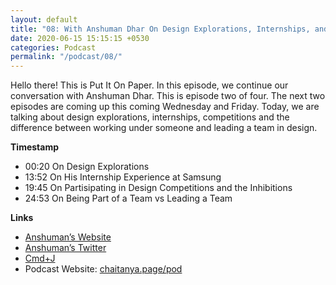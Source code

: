 ```yaml
---
layout: default
title: "08: With Anshuman Dhar On Design Explorations, Internships, and Taking Part In Competitions"
date: 2020-06-15 15:15:15 +0530
categories: Podcast
permalink: "/podcast/08/"
---
```

Hello there! This is Put It On Paper. In this episode, we continue our conversation with Anshuman Dhar. This is episode two of four. The next two episodes are coming up this coming Wednesday and Friday. Today, we are talking about design explorations, internships, competitions and the difference between working under someone and leading a team in design.

**Timestamp**

- 00:20 On Design Explorations
- 13:52 On His Internship Experience at Samsung
- 19:45 On Partisipating in Design Competitions and the Inhibitions
- 24:53 On Being Part of a Team vs Leading a Team

**Links**

- [Anshuman’s Website](https://www.anshumandhar.com/)
- [Anshuman’s Twitter](https://twitter.com/ans_humane/)
- [Cmd+J](https://www.cmdplusj.in/)
- Podcast Website: [chaitanya.page/pod](https://chaitanya.page/pod)
